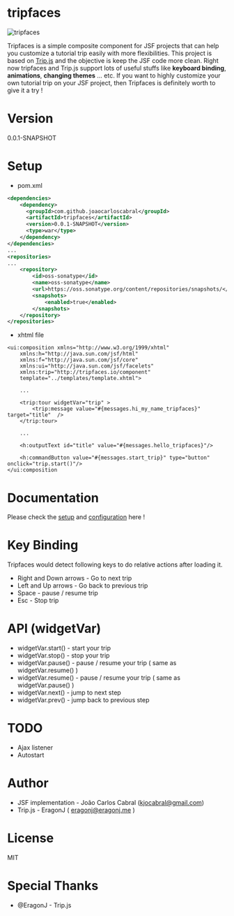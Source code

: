 # tripfaces

![tripfaces](https://raw.github.com/joaocarloscabral/tripfaces/master/public/img/logo-tiny.jpg "tripfaces")

Tripfaces is a simple composite component for JSF projects that can help you customize a tutorial trip easily with more flexibilities. This project is based on [Trip.js](http://eragonj.github.io/Trip.js/) and the objective is keep the JSF code more clean. 
Right now tripfaces and Trip.js support lots of useful stuffs like **keyboard binding**, **animations**, **changing themes** ... etc. If you want to highly customize your own tutorial trip on your JSF project, then Tripfaces is definitely worth to give it a try !

# Version

0.0.1-SNAPSHOT

# Setup 

* pom.xml

```xml
<dependencies>
	<dependency>
	  <groupId>com.github.joaocarloscabral</groupId>
	  <artifactId>tripfaces</artifactId>
	  <version>0.0.1-SNAPSHOT</version>
	  <type>war</type>
	</dependency>
</dependencies>
...
<repositories>
...
	<repository>
		<id>oss-sonatype</id>
		<name>oss-sonatype</name>
		<url>https://oss.sonatype.org/content/repositories/snapshots/</url>
		<snapshots>
			<enabled>true</enabled>
		</snapshots>
	</repository>
</repositories>
```			
* xhtml file
```xhtml
<ui:composition xmlns="http://www.w3.org/1999/xhtml"
	xmlns:h="http://java.sun.com/jsf/html"
	xmlns:f="http://java.sun.com/jsf/core"
	xmlns:ui="http://java.sun.com/jsf/facelets"
	xmlns:trip="http://tripfaces.io/component"
	template="../templates/template.xhtml">
	
	...
	
	<trip:tour widgetVar="trip" >
		<trip:message value="#{messages.hi_my_name_tripfaces}" target="title"  />
	</trip:tour>
	
	...
	
	<h:outputText id="title" value="#{messages.hello_tripfaces}"/>
	
	<h:commandButton value="#{messages.start_trip}" type="button" onclick="trip.start()"/>
</ui:composition
```
   			


# Documentation

Please check the [setup](http://eragonj.github.io/Trip.js/doc-setup.html) and [configuration](http://eragonj.github.io/Trip.js/doc-configuration.html) here !

# Key Binding

Tripfaces would detect following keys to do relative actions after loading it.

* Right and Down arrows  - Go to next trip
* Left and Up arrows     - Go back to previous trip
* Space                  - pause / resume trip
* Esc                    - Stop trip

# API (widgetVar)

* widgetVar.start()  - start your trip
* widgetVar.stop()   - stop your trip
* widgetVar.pause()  - pause / resume your trip ( same as widgetVar.resume() )
* widgetVar.resume() - pause / resume your trip ( same as widgetVar.pause()  )
* widgetVar.next()   - jump to next step
* widgetVar.prev()   - jump back to previous step

# TODO

* Ajax listener 
* Autostart

# Author
* JSF implementation - João Carlos Cabral (kjocabral@gmail.com)
* Trip.js - EragonJ ( eragonj@eragonj.me )

# License
MIT

# Special Thanks

* @EragonJ - Trip.js
